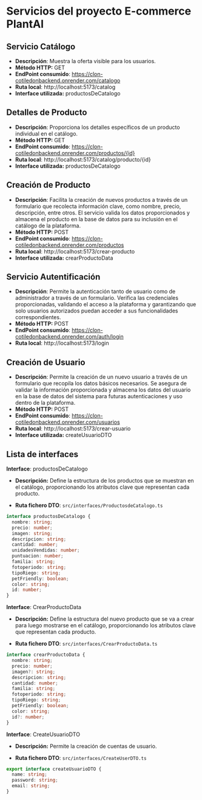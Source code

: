 # Servicios del proyecto E-commerce PlantAI

## Servicio Catálogo

- **Descripción**: Muestra la oferta visible para los usuarios. <br>
- **Método HTTP:** GET
- **EndPoint consumido**: https://clon-cotiledonbackend.onrender.com/catalogo <br>
- **Ruta local**: http://localhost:5173/catalog <br>
- **Interface utilizada:** productosDeCatalogo

## Detalles de Producto<br>

- **Descripción**: Proporciona los detalles específicos de un producto individual en el catálogo.<br>
- **Método HTTP:** GET
- **EndPoint consumido**: https://clon-cotiledonbackend.onrender.com/productos/{id} <br>
- **Ruta local**: http://localhost:5173/catalog/producto/{id} <br>
- **Interface utilizada:** productosDeCatalogo

## Creación de Producto

- **Descripción**: Facilita la creación de nuevos productos a través de un formulario que recolecta información clave, como nombre, precio, descripción, entre otros. El servicio valida los datos proporcionados y almacena el producto en la base de datos para su inclusión en el catálogo de la plataforma.
- **Método HTTP:** POST
- **EndPoint consumido**: https://clon-cotiledonbackend.onrender.com/productos<br>
- **Ruta local**: http://localhost:5173/crear-producto <br>
- **Interface utilizada:** crearProductoData

## Servicio Autentificación

- **Descripción**: Permite la autenticación tanto de usuario como de administrador a través de un formulario. Verifica las credenciales proporcionadas, validando el acceso a la plataforma y garantizando que solo usuarios autorizados puedan acceder a sus funcionalidades correspondientes.
  <br>
 - **Método HTTP:** POST
- **EndPoint consumido**: https://clon-cotiledonbackend.onrender.com/auth/login <br>
- **Ruta local**: http://localhost:5173/login <br>

## Creación de Usuario

- **Descripción**: Permite la creación de un nuevo usuario a través de un formulario que recopila los datos básicos necesarios. Se asegura de validar la información proporcionada y almacena los datos del usuario en la base de datos del sistema para futuras autenticaciones y uso dentro de la plataforma. <br>
- **Método HTTP:** POST
- **EndPoint consumido**: https://clon-cotiledonbackend.onrender.com/usuarios <br>
- **Ruta local**: http://localhost:5173/crear-usuario<br>
- **Interface utilizada:** createUsuarioDTO

## Lista de interfaces

**Interface**: productosDeCatalogo

- **Descripción:** Define la estructura de los productos que se muestran en el catálogo, proporcionando los atributos clave que representan cada producto.

- **Ruta fichero DTO**: `src/interfaces/ProductosdeCatalogo.ts` <br>

```typescript
interface productosDeCatalogo {
  nombre: string;
  precio: number;
  imagen: string;
  descripcion: string;
  cantidad: number;
  unidadesVendidas: number;
  puntuacion: number;
  familia: string;
  fotoperiodo: string;
  tipoRiego: string;
  petFriendly: boolean;
  color: string;
  id: number;
}
```

**Interface**: CrearProductoData

- **Descripción:** Define la estructura del nuevo producto que se va a crear para luego mostrarse en el catálogo, proporcionando los atributos clave que representan cada producto.

- **Ruta fichero DTO**: `src/interfaces/CrearProductoData.ts` <br>

```typescript
interface crearProductoData {
  nombre: string;
  precio: number;
  imagen?: string;
  descripcion: string;
  cantidad: number;
  familia: string;
  fotoperiodo: string;
  tipoRiego: string;
  petFriendly: boolean;
  color: string;
  id?: number;
}
```

**Interface**: CreateUsuarioDTO

- **Descripción:** Permite la creación de cuentas de usuario.

- **Ruta fichero DTO**: `src/interfaces/CreateUserDTO.ts` <br>

```typescript
export interface createUsuarioDTO {
  name: string;
  password: string;
  email: string;
}
```
